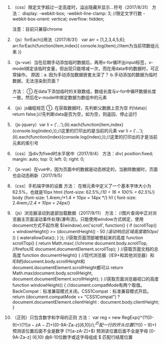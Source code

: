 1. （css）限定文字超过一定高度时，溢出隐藏并显示...符号（2017/8/31）
    方法：
    	display: -webkit-box;
	    -webkit-line-clamp: 3;	//限定文字行数
	    -webkit-box-orient: vertical;
	    overflow: hidden;

	注意：目前只兼容chrome

2. （js）forEach()用法（2017/8/31）
	var arr = [1,2,3,4,5,6];
	arr.forEach(function(item,index){
		console.log(item);//item为当前项数组元素
	})

3. （js-vue）当在后期手动添加临时数据后，再用v-for循环出input标签，v-model绑定该临时变量，但出现只能增减一次，而在用data中的数据时，可正常操作。
	原因：a. 因为手动添加数据嵌套太深了？	b.手动添加的数据为临时数据，无法渲染到页面？

	方法：
		①.在data下添加临时的关联数组，数组长度与v-for中循环数据长度一致，然后在v-model中绑定数据为数组中的元素

4. （js）js编程规范
	①. 在获取数据时，先判断父数据上否为空
		if(!data){ return false;}//先判断data是否为空，如为空，则返回、停止运行

5. （js-jquery）var li = $('...');$(li).each(function(item,index){console.log(index);});//这里的打印出的是当前的元素
	var li = $('...');$(li).each(function(index){console.log(index);});//这里的打印出的才是当前元素的索引号

6. （css）当div为fixed时水平居中（2017/9/4）
	方法：div{
			position:fixed;
			margin: auto;
			top: 0;
			left: 0;
			right: 0;	
		  
7. （js-vue）在vue中，因为页面中的数据是动态绑定的，当删除数据时，页面也会动态刷新（2017/9/5）

8. （css）手机端字体的设置
	方法：
		在根元素<html>中定义了一个基本字体大小为62.5%，也就是10px
		html {font-size: 62.5%;/*10 ÷ 16 × 100% = 62.5%*/}
		body {font-size: 1.4rem;/*1.4 × 10px = 14px */}
		h1 { font-size: 2.4rem;/*2.4 × 10px = 24px*/}

9. （js）浏览器滚动到底部加载数据（2017/9/11）
	方法：
		//图片查询中正对浏览器主页面滚动事件处理(瀑布流)。只能使用window方式绑定，使用document方式不起作用
		$(window).on('scroll', function() {
		    if (scrollTop() + windowHeight() >= (documentHeight() - 50 /*滚动响应区域高度取50px*/ )) {
		        waterallowData();
		    }
		});
		//获取页面顶部被卷起来的高度
		function scrollTop() {
		    return Math.max(
		        //chrome
		        document.body.scrollTop,
		        //firefox/IE
		        document.documentElement.scrollTop);
		}
		//获取页面文档的总高度
		function documentHeight() {
		    //现代浏览器（IE9+和其他浏览器）和IE8的document.body.scrollHeight和document.documentElement.scrollHeight都可以
		    return Math.max(document.body.scrollHeight, document.documentElement.scrollHeight);
		}
		//获取页面浏览器视口的高度
		function windowHeight() {
		    //document.compatMode有两个取值。BackCompat：标准兼容模式关闭。CSS1Compat：标准兼容模式开启。
		    return (document.compatMode == "CSS1Compat") ?
		        document.documentElement.clientHeight :
		        document.body.clientHeight;
		}

10. （正则）只包含数字和字母的正则
	方法： 
		var reg = new RegExp(/^(?![0-9]+$)(?![a-zA-Z]+$)[0-9A-Za-z]{6,10}$/);
		^ 匹配一行的开头位置
		(?![0-9]+$) 预测该位置后面不全是数字
		(?![a-zA-Z]+$) 预测该位置后面不全是字母
		[0-9A-Za-z] {6,10} 由6-10位数字或这字母组成
		$ 匹配行结尾位置
